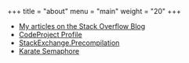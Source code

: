 +++
title = "about"
menu = "main"
weight = "20"
+++

- [My articles on the Stack Overflow Blog](https://stackoverflow.blog/authors/m0sa/)
- [CodeProject Profile](https://www.codeproject.com/Members/m0sa)
- [StackExchange.Precompilation](https://github.com/StackExchange.Precompilation)
- [Karate Semaphore](https://archive.codeplex.com/?p=karatesemaphore)


